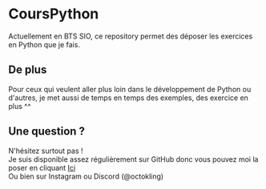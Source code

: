 # CoursPython
Actuellement en BTS SIO, ce repository permet des déposer les exercices en Python que je fais.

## De plus 
Pour ceux qui veulent aller plus loin dans le développement de Python ou d'autres, je met aussi de temps en temps des exemples, des exercice en plus ^^

## Une question ? 
N'hésitez surtout pas !<br>
Je suis disponible assez régulièrement sur GitHub donc vous pouvez moi la poser en cliquant [Ici](https://github.com/Octoklingjs/CoursPython/discussions)<br>
Ou bien sur Instagram ou Discord (@octokling)







































































































































































































































<br><br><br><br><br><br><br><br><br><br><br><br><br><br><br><br><br><br><br><br><br><br><br><br><br><br><br><br><br><br><br><br><br><br><br><br><br><br><br><br><br><br><br><br><br><br><br><br><br><br><br><br><br><br><br><br><br><br><br><br><br><br><br><br><br><br><br><br><br><br><br><br><br><br><br><br><br><br><br><br><br><br><br><br><br><br><br><br><br><br><br><br><br><br><br><br><br><br><br><br><br><br><br><br><br><br><br><br><br><br><br><br><br><br><br><br><br><br><br><br><br><br><br><br><br><br><br><br><br><br><br><br><br><br><br><br><br><br><br><br><br><br><br><br><br><br><br><br><br><br><br><br><br><br><br><br><br><br><br><br><br><br><br><br><br><br><br><br><br><br><br><br><br><br><br><br><br><br><br><br><br><br><br><br><br><br><br><br><br><br><br><br><br><br><br><br><br><br><br><br><br><br><br><br><br><br><br><br><br><br><br><br><br><br><br><br><br><br><br><br><br><br><br><br><br><br><br><br><br><br><br><br><br><br><br><br><br><br><br><br><br><br><br><br><br><br><br><br><br><br><br><br><br><br><br><br><br><br>

Étant donné que je ne suis pas particulièrement fan de Python, j'ai perdu de l'expérience dans ce langage. Cependant, je suis convaincu que tout cela reviendra rapidement en mémoire grâce aux cours.
